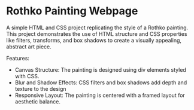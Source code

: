 # Rothko Painting Webpage

A simple HTML and CSS project replicating the style of a Rothko painting. This project demonstrates the use of HTML structure and CSS properties like filters, transforms, and box shadows to create a visually appealing, abstract art piece.

Features:
* Canvas Structure: The painting is designed using div elements styled with CSS.
* Blur and Shadow Effects: CSS filters and box shadows add depth and texture to the design
* Responsive Layout: The painting is centered with a framed layout for aesthetic balance.
